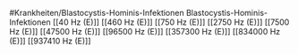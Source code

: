 #Krankheiten/Blastocystis-Hominis-Infektionen
Blastocystis-Hominis-Infektionen
[[40 Hz (E)]]
[[460 Hz (E)]]
[[750 Hz (E)]]
[[2750 Hz (E)]]
[[7500 Hz (E)]]
[[47500 Hz (E)]]
[[96500 Hz (E)]]
[[357300 Hz (E)]]
[[834000 Hz (E)]]
[[937410 Hz (E)]]